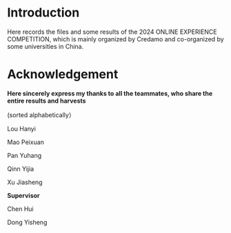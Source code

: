 # Introduction

Here records the files and some results of the 2024 ONLINE EXPERIENCE COMPETITION, which is mainly organized by Credamo and co-organized by some universities in China. 

# Acknowledgement

**Here sincerely express my thanks to all the teammates, who share the entire results and harvests**

(sorted alphabetically）

Lou Hanyi

Mao Peixuan

Pan Yuhang

Qinn Yijia

Xu Jiasheng

**Supervisor**

Chen Hui

Dong Yisheng

